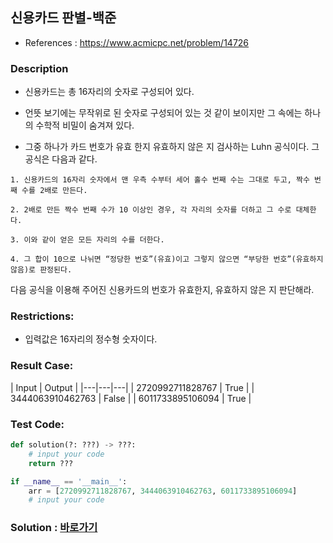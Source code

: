 ## 신용카드 판별-백준

* References : https://www.acmicpc.net/problem/14726

### Description

* 신용카드는 총 16자리의 숫자로 구성되어 있다. 

* 언뜻 보기에는 무작위로 된 숫자로 구성되어 있는 것 같이 보이지만 그 속에는 하나의 수학적 비밀이 숨겨져 있다. 

* 그중 하나가 카드 번호가 유효 한지 유효하지 않은 지 검사하는 Luhn 공식이다. 그 공식은 다음과 같다.

```
1. 신용카드의 16자리 숫자에서 맨 우측 수부터 세어 홀수 번째 수는 그대로 두고, 짝수 번째 수를 2배로 만든다.

2. 2배로 만든 짝수 번째 수가 10 이상인 경우, 각 자리의 숫자를 더하고 그 수로 대체한다.

3. 이와 같이 얻은 모든 자리의 수를 더한다.

4. 그 합이 10으로 나뉘면 “정당한 번호”(유효)이고 그렇지 않으면 “부당한 번호”(유효하지 않음)로 판정된다.
```

다음 공식을 이용해 주어진 신용카드의 번호가 유효한지, 유효하지 않은 지 판단해라.

### Restrictions:

* 입력값은 16자리의 정수형 숫자이다.

### Result Case:

| Input | Output |
|---|---|---|
| 2720992711828767 | True |
| 3444063910462763 | False |
| 6011733895106094 | True |


### Test Code:
```python
def solution(?: ???) -> ???:
    # input your code
    return ???

if __name__ == '__main__':
    arr = [2720992711828767, 3444063910462763, 6011733895106094]
    # input your code
```

### Solution : [바로가기](https://github.com/takhyun12/Algorithm-Essential-Training/blob/main/Solutions/printer.py)

